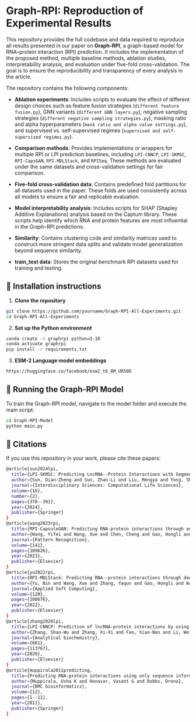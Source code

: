 # Graph-RPI: Reproduction of Experimental Results

This repository provides the full codebase and data required to reproduce all results presented in our paper on **Graph-RPI**, a graph-based model for RNA–protein interaction (RPI) prediction. It includes the implementation of the proposed method, multiple baseline methods, ablation studies, interpretability analysis, and evaluation under five-fold cross-validation. The goal is to ensure the reproducibility and transparency of every analysis in the article.

The repository contains the following components:

- **Ablation experiments**: Includes scripts to evaluate the effect of different design choices such as feature fusion strategies (`different feature fusion.py`), GNN variants (`different GNN layers.py`), negative sampling strategies (`different negative sampling strategies.py`), masking ratio and alpha hyperparameters (`mask ratio and alpha value settings.py`), and supervised vs. self-supervised regimes (`supervised and self-supervised regimes.py`).

- **Comparison methods**: Provides implementations or wrappers for multiple RPI or LPI prediction baselines, including `LPI-CNNCP`, `LPI-SKMSC`, `RPI-CapsGAN`, `RPI-MDLStack`, and `RPISeq`. These methods are evaluated under the same datasets and cross-validation settings for fair comparison.

- **Five-fold cross-validation data**: Contains predefined fold partitions for all datasets used in the paper. These folds are used consistently across all models to ensure a fair and replicable evaluation.

- **Model interpretability analysis**: Includes scripts for SHAP (Shapley Additive Explanations) analysis based on the Captum library. These scripts help identify which RNA and protein features are most influential in the Graph-RPI predictions.

- **Similarity**: Contains clustering code and similarity matrices used to construct more stringent data splits and validate model generalization beyond sequence similarity.

- **train_test data**: Stores the original benchmark RPI datasets used for training and testing.

## 🔧 Installation instructions

1. **Clone the repository**
```bash
git clone https://github.com/yourname/Graph-RPI-All-Experiments.git
cd Graph-RPI-All-Experiments
```
2. **Set up the Python environment**
```bash
conda create -n graphrpi python=3.10
conda activate graphrpi
pip install -r requirements.txt
```
3. **ESM-2 Language model embeddings**
```bash
https://huggingface.co/facebook/esm2_t6_8M_UR50D
```

## 🚀 Running the Graph-RPI Model
To train the Graph-RPI model, navigate to the model folder and execute the main script:

```bash
cd Graph-RPI-Model
python main.py
```

## 📄 Citations
If you use this repository in your work, please cite these papers:
```bash
@article{sun2024lpi,
  title={LPI-SKMSC: Predicting LncRNA--Protein Interactions with Segmented k-mer Frequencies and Multi-space Clustering},
  author={Sun, Dian-Zheng and Sun, Zhan-Li and Liu, Mengya and Yong, Shuang-Hao},
  journal={Interdisciplinary Sciences: Computational Life Sciences},
  volume={16},
  number={2},
  pages={378--391},
  year={2024},
  publisher={Springer}
}
@article{wang2023rpi,
  title={RPI-CapsuleGAN: Predicting RNA-protein interactions through an interpretable generative adversarial capsule network},
  author={Wang, Yifei and Wang, Xue and Chen, Cheng and Gao, Hongli and Salhi, Adil and Gao, Xin and Yu, Bin},
  journal={Pattern Recognition},
  volume={141},
  pages={109626},
  year={2023},
  publisher={Elsevier}
}
@article{yu2022rpi,
  title={RPI-MDLStack: Predicting RNA--protein interactions through deep learning with stacking strategy and LASSO},
  author={Yu, Bin and Wang, Xue and Zhang, Yaqun and Gao, Hongli and Wang, Yifei and Liu, Yushuang and Gao, Xin},
  journal={Applied Soft Computing},
  volume={120},
  pages={108676},
  year={2022},
  publisher={Elsevier}
}
@article{zhang2020lpi,
  title={LPI-CNNCP: Prediction of lncRNA-protein interactions by using convolutional neural network with the copy-padding trick},
  author={Zhang, Shao-Wu and Zhang, Xi-Xi and Fan, Xiao-Nan and Li, Wei-Na},
  journal={Analytical biochemistry},
  volume={601},
  pages={113767},
  year={2020},
  publisher={Elsevier}
}
@article{muppirala2011predicting,
  title={Predicting RNA-protein interactions using only sequence information},
  author={Muppirala, Usha K and Honavar, Vasant G and Dobbs, Drena},
  journal={BMC bioinformatics},
  volume={12},
  pages={1--11},
  year={2011},
  publisher={Springer}
}
```









